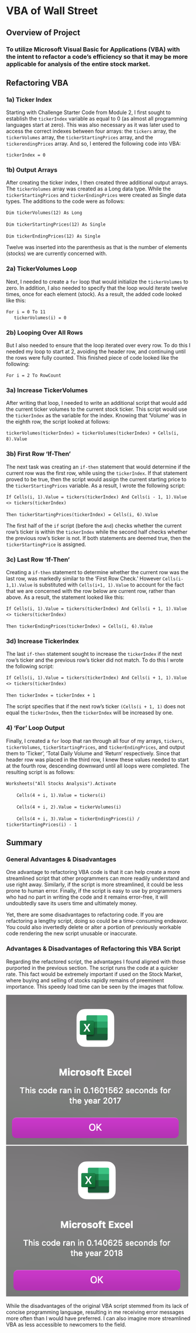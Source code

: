 # VBA of Wall Street

## Overview of Project 

### To utilize Microsoft Visual Basic for Applications (VBA) with the intent to refactor a code’s efficiency so that it may be more applicable for analysis of the entire stock market. 

## Refactoring VBA

### 1a) Ticker Index 

Starting with Challenge Starter Code from Module 2, I first sought to establish the ``tickerIndex`` variable as equal to 0 (as almost all programming languages start at zero). This was also necessary as it was later used to access the correct indexes between four arrays: the ``tickers`` array, the ``tickerVolumes`` array, the ``tickerStartingPrices`` array, and the ``tickerendingPrices`` array. And so, I entered the following code into VBA:

    tickerIndex = 0
  
### 1b) Output Arrays

After creating the ticker index, I then created three additional output arrays. The ``tickerVolumes`` array was created as a Long data type. While the ``tickerStartingPrices`` and ``tickerEndingPrices`` were created as Single data types. The additions to the code were as follows: 

    Dim tickerVolumes(12) As Long
  
    Dim tickerStartingPrices(12) As Single
  
    Dim tickerEndingPrices(12) As Single

Twelve was inserted into the parenthesis as that is the number of elements (stocks) we are currently concerned with. 

### 2a) TickerVolumes Loop

Next, I needed to create a ``for`` loop that would initialize the ``tickerVolumes`` to zero. In addition, I also needed to specify that the loop would iterate twelve times, once for each element (stock). As a result, the added code looked like this: 

    For i = 0 To 11
       tickerVolumes(i) = 0 
    
### 2b) Looping Over All Rows

But I also needed to ensure that the loop iterated over every row. To do this I needed my loop to start at 2, avoiding the header row, and continuing until the rows were fully counted. This finished piece of code looked like the following:

    For i = 2 To RowCount

### 3a) Increase TickerVolumes

After writing that loop, I needed to write an additional script that would add the current ticker volumes to the current stock ticker. This script would use the ``tickerIndex`` as the variable for the index. Knowing that ‘Volume’ was in the eighth row, the script looked at follows: 

    tickerVolumes(tickerIndex) = tickerVolumes(tickerIndex) + Cells(i, 8).Value

### 3b) First Row ‘If-Then’ 

The next task was creating an ``if-then`` statement that would determine if the current row was the first row, while using the ``tickerIndex``. If that statement proved to be true, then the script would assign the current starting price to the ``tickerStartingPrices`` variable. As a result, I wrote the following script: 

    If Cells(i, 1).Value = tickers(tickerIndex) And Cells(i - 1, 1).Value <> tickers(tickerIndex)
  
    Then tickerStartingPrices(tickerIndex) = Cells(i, 6).Value

The first half of the ``if`` script (before the ``And``) checks whether the current row’s ticker is within the ``tickerIndex`` while the second half checks whether the previous row’s ticker is not. If both statements are deemed true, then the ``tickerStartingPrice`` is assigned. 

### 3c) Last Row ‘If-Then’ 

Creating a ``if-then`` statement to determine whether the current row was the last row, was markedly similar to the ‘First Row Check.’ However ``Cells(i-1,1).Value`` is substituted with ``Cells(i+1, 1).Value`` to account for the fact that we are concerned with the row below are current row, rather than above. As a result, the statement looked like this: 

    If Cells(i, 1).Value = tickers(tickerIndex) And Cells(i + 1, 1).Value <> tickers(tickerIndex)
  
    Then tickerEndingPrices(tickerIndex) = Cells(i, 6).Value

### 3d) Increase TickerIndex

The last ``if-then`` statement sought to increase the ``tickerIndex`` if the next row’s ticker and the previous row’s ticker did not match. To do this I wrote the following script: 

    If Cells(i, 1).Value = tickers(tickerIndex) And Cells(i + 1, 1).Value <> tickers(tickerIndex)
  
    Then tickerIndex = tickerIndex + 1

The script specifies that if the next row’s ticker ``(Cells(i + 1, 1)`` does not equal the ``tickerIndex``, then the ``tickerIndex`` will be increased by one. 

### 4) ‘For’ Loop Output

Finally, I created a ``for`` loop that ran through all four of my arrays, ``tickers``, ``tickerVolumes``, ``tickerStartingPrices``, and ``tickerEndingPrices``, and output them to ‘Ticker’, ‘Total Daily Volume and ‘Return’ respectively. Since that header row was placed in the third row, I knew these values needed to start at the fourth row, descending downward until all loops were completed. The resulting script is as follows: 
    
    Worksheets("All Stocks Analysis").Activate
    
        Cells(4 + i, 1).Value = tickers(i)
        
        Cells(4 + i, 2).Value = tickerVolumes(i)
        
        Cells(4 + i, 3).Value = tickerEndingPrices(i) / tickerStartingPrices(i) - 1

## Summary

### General Advantages & Disadvantages

One advantage to refactoring VBA code is that it can help create a more streamlined script that other programmers can more readily understand and use right away. Similarly, if the script is more streamlined, it could be less prone to human error. Finally, if the script is easy to use by programmers who had no part in writing the code and it remains error-free, it will undoubtedly save its users time and ultimately money. 

Yet, there are some disadvantages to refactoring code. If you are refactoring a lengthy script, doing so could be a time-consuming endeavor. You could also invertedly delete or alter a portion of previously workable code rendering the new script unusable or inaccurate. 

### Advantages & Disadvantages of Refactoring this VBA Script

Regarding the refactored script, the advantages I found aligned with those purported in the previous section. The script runs the code at a quicker rate. This fact would be extremely important if used on the Stock Market, where buying and selling of stocks rapidly remains of preeminent importance. This speedy load time can be seen by the images that follow. 

![VBA 2017 Loading Screen](https://github.com/chrisknox97/stock-analysis/blob/main/Resources/VBA_Challenge_2017.png) 
![VBA 2018 Loading Screen](https://github.com/chrisknox97/stock-analysis/blob/main/Resources/VBA_Challenge_2018.png)

While the disadvantages of the original VBA script stemmed from its lack of concise programming language, resulting in me receiving error messages more often than I would have preferred. I can also imagine more streamlined VBA as less accessible to newcomers to the field. 

